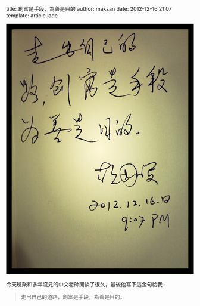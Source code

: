 title: 創富是手段，為善是目的
author: makzan
date: 2012-12-16 21:07
template: article.jade


![image](img_5073.jpg)

今天班聚和多年沒見的中文老師閒談了很久，最後他寫下這金句給我：

> 走出自己的道路，創富是手段，為善是目的。
